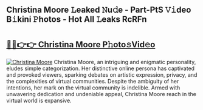 ## Christina Moore 𝙻eaked 𝙽u𝚍e - Part-PtS 𝚅𝚒deo B𝚒kini 𝙿hotos - Hot All 𝙻eaks RcRFn

# <h2><a href="http://ld17fp.urlbe.top/?page=Christina+Moore">🔗🔗👉👉 Christina Moore P𝚑oto𝚜Vid𝚎o</a></h2>

[![Christina Moore](https://i.imgur.com/eBuTRDB.gif)](http://ld17fp.urlbe.top/?page=Christina+Moore)
Christina Moore, an intriguing and enigmatic personality, eludes simple categorization. Her distinctive online persona has captivated and provoked viewers, sparking debates on artistic expression, privacy, and the complexities of virtual communities. Despite the ambiguity of her intentions, her mark on the virtual community is indelible. Armed with unwavering dedication and undeniable appeal, Christina Moore reach in the virtual world is expansive.
